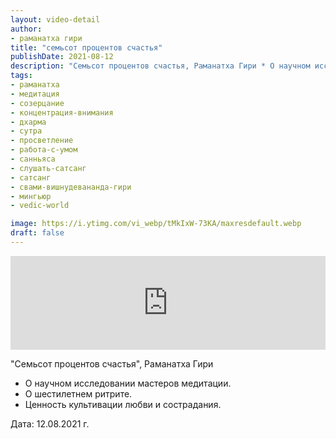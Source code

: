 ```yaml
---
layout: video-detail
author:
- раманатха гири
title: "семьсот процентов счастья"
publishDate: 2021-08-12
description: "Семьсот процентов счастья, Раманатха Гири * О научном исследовании мастеров медитации. * О шестилетнем ритрите. * Ценность культивации любви и сострадания.   Дата  12.08.2021 г."
tags: 
- раманатха
- медитация
- созерцание
- концентрация-внимания
- дхарма
- сутра
- просветление
- работа-с-умом
- санньяса
- слушать-сатсанг
- сатсанг
- свами-вишнудевананда-гири
- мингьюр
- vedic-world

image: https://i.ytimg.com/vi_webp/tMkIxW-73KA/maxresdefault.webp
draft: false
---
```


<iframe width="100%" src="https://www.youtube.com/embed/tMkIxW-73KA" frameborder="0" allowfullscreen=""></iframe> 

 "Семьсот процентов счастья", Раманатха Гири

* О научном исследовании мастеров медитации.
* О шестилетнем ритрите.
* Ценность культивации любви и сострадания.

  
 Дата: 12.08.2021 г.

  

 